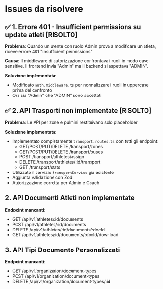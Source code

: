 # Issues da risolvere

## ✅ 1. Errore 401 - Insufficient permissions su update atleti [RISOLTO]

**Problema**: Quando un utente con ruolo Admin prova a modificare un atleta, riceve errore 401 "Insufficient permissions"

**Causa**: Il middleware di autorizzazione confrontava i ruoli in modo case-sensitive. Il frontend invia "Admin" ma il backend si aspettava "ADMIN".

**Soluzione implementata**: 
- Modificato `auth.middleware.ts` per normalizzare i ruoli in uppercase prima del confronto
- Ora sia "Admin" che "ADMIN" sono accettati

## ✅ 2. API Trasporti non implementate [RISOLTO]

**Problema**: Le API per zone e pulmini restituivano solo placeholder

**Soluzione implementata**:
- Implementato completamente `transport.routes.ts` con tutti gli endpoint:
  - GET/POST/PUT/DELETE /transport/zones
  - GET/POST/PUT/DELETE /transport/buses
  - POST /transport/athletes/assign
  - DELETE /transport/athletes/:id/transport
  - GET /transport/stats
- Utilizzato il servizio `transportService` già esistente
- Aggiunta validazione con Zod
- Autorizzazione corretta per Admin e Coach

## 2. API Documenti Atleti non implementate

**Endpoint mancanti**:
- GET /api/v1/athletes/:id/documents
- POST /api/v1/athletes/:id/documents
- DELETE /api/v1/athletes/:id/documents/:docId
- GET /api/v1/athletes/:id/documents/:docId/download

## 3. API Tipi Documento Personalizzati

**Endpoint mancanti**:
- GET /api/v1/organization/document-types
- POST /api/v1/organization/document-types
- DELETE /api/v1/organization/document-types/:id

